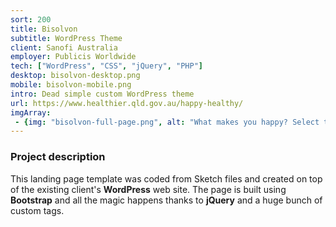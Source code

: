 ```yaml
---
sort: 200
title: Bisolvon
subtitle: WordPress Theme
client: Sanofi Australia
employer: Publicis Worldwide
tech: ["WordPress", "CSS", "jQuery", "PHP"]
desktop: bisolvon-desktop.png
mobile: bisolvon-mobile.png
intro: Dead simple custom WordPress theme
url: https://www.healthier.qld.gov.au/happy-healthy/
imgArray:
 - {img: "bisolvon-full-page.png", alt: "What makes you happy? Select three #happyHealthyHabits you like doing."}
---
```


### Project description

This landing page template was coded from Sketch files and created on top of the existing client's **WordPress** web site.
The page is built using **Bootstrap** and all the magic happens thanks to **jQuery** and a huge bunch of custom tags.
